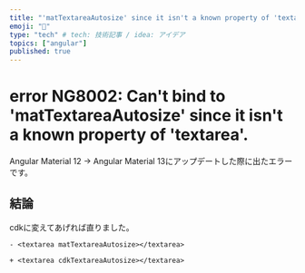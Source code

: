```yaml
---
title: "'matTextareaAutosize' since it isn't a known property of 'textarea'"
emoji: "🔨"
type: "tech" # tech: 技術記事 / idea: アイデア
topics: ["angular"]
published: true
---
```


# error NG8002: Can't bind to 'matTextareaAutosize' since it isn't a known property of 'textarea'.

Angular Material 12 → Angular Material 13にアップデートした際に出たエラーです。

## 結論

cdkに変えてあげれば直りました。

```diff:html
- <textarea matTextareaAutosize></textarea>

+ <textarea cdkTextareaAutosize></textarea>
```